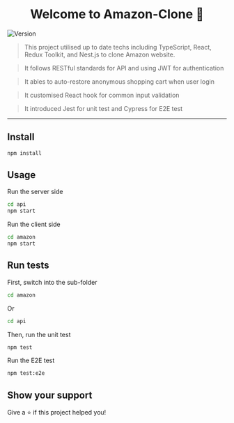 <h1 align="center">Welcome to Amazon-Clone 👋</h1>
<p>
  <img alt="Version" src="https://img.shields.io/badge/version-1.0-blue.svg?cacheSeconds=2592000" />
</p>

> This project utilised up to date techs including TypeScript, React, Redux Toolkit, and Nest.js to clone Amazon website.

> It follows RESTful standards for API and using JWT for authentication

> It ables to auto-restore anonymous shopping cart when user login

> It customised React hook for common input validation

> It introduced Jest for unit test and Cypress for E2E test

---

## Install

```sh
npm install
```

## Usage

Run the server side

```sh
cd api
npm start
```

Run the client side

```sh
cd amazon
npm start
```

## Run tests

First, switch into the sub-folder

```sh
cd amazon
```

Or

```sh
cd api
```

Then, run the unit test

```sh
npm test
```

Run the E2E test

```sh
npm test:e2e
```

## Show your support

Give a ⭐️ if this project helped you!
